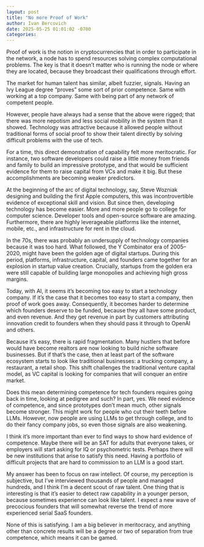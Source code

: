 ```yaml
---
layout: post
title: "No more Proof of Work"
author: Ivan Bercovich
date: 2025-05-25 01:01:02 -0700
categories:
---
```


Proof of work is the notion in cryptocurrencies that in order to participate in the network, a node has to spend resources solving complex computational problems. The key is that it doesn’t matter who is running the node or where they are located, because they broadcast their qualifications through effort.

The market for human talent has similar, albeit fuzzier, signals. Having an Ivy League degree “proves” some sort of prior competence. Same with working at a top company. Same with being part of any network of competent people.

However, people have always had a sense that the above were rigged; that there was more nepotism and less social mobility in the system than it showed. Technology was attractive because it allowed people without traditional forms of social proof to show their talent directly by solving difficult problems with the use of tech.

For a time, this direct demonstration of capability felt more meritocratic. For instance, two software developers could raise a little money from friends and family to build an impressive prototype, and that would be sufficient evidence for them to raise capital from VCs and make it big. But these accomplishments are becoming weaker predictors.

At the beginning of the arc of digital technology, say, Steve Wozniak designing and building the first Apple computers, this was incontrovertible evidence of exceptional skill and vision. But since then, developing technology has become easier. More and more people go to college for computer science. Developer tools and open-source software are amazing. Furthermore, there are highly leverageable platforms like the internet, mobile, etc., and infrastructure for rent in the cloud.

In the 70s, there was probably an undersupply of technology companies because it was too hard. What followed, the Y Combinator era of 2005–2020, might have been the golden age of digital startups. During this period, platforms, infrastructure, capital, and founders came together for an explosion in startup value creation. Crucially, startups from the golden era were still capable of building large monopolies and achieving high gross margins.

Today, with AI, it seems it’s becoming too easy to start a technology company. If it’s the case that it becomes too easy to start a company, then proof of work goes away. Consequently, it becomes harder to determine which founders deserve to be funded, because they all have some product, and even revenue. And they get revenue in part by customers attributing innovation credit to founders when they should pass it through to OpenAI and others.

Because it’s easy, there is rapid fragmentation. Many hustlers that before would have become realtors are now looking to build niche software businesses. But if that’s the case, then at least part of the software ecosystem starts to look like traditional businesses: a trucking company, a restaurant, a retail shop. This shift challenges the traditional venture capital model, as VC capital is looking for companies that will conquer an entire market.

Does this mean determining competence for tech founders requires going back in time, looking at pedigree and such? In part, yes. We need evidence of competence, and since prototypes don’t mean much, other signals become stronger. This might work for people who cut their teeth before LLMs. However, now people are using LLMs to get through college, and to do their fancy company jobs, so even those signals are also weakening.

I think it’s more important than ever to find ways to show hard evidence of competence. Maybe there will be an SAT for adults that everyone takes, or employers will start asking for IQ or psychometric tests. Perhaps there will be new institutions that arise to satisfy this need. Having a portfolio of difficult projects that are hard to commission to an LLM is a good start.

My answer has been to focus on raw intellect. Of course, my perception is subjective, but I’ve interviewed thousands of people and managed hundreds, and I think I’m a decent scout of raw talent. One thing that is interesting is that it’s easier to detect raw capability in a younger person, because sometimes experience can look like talent. I expect a new wave of precocious founders that will somewhat reverse the trend of more experienced serial SaaS founders.

None of this is satisfying. I am a big believer in meritocracy, and anything other than concrete results will be a degree or two of separation from true competence, which means it can be gamed.
